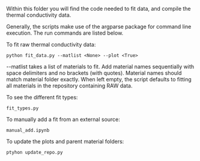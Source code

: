Within this folder you will find the code needed to fit data, and compile the thermal conductivity data. 

Generally, the scripts make use of the argparse package for command line execution. The run commands are listed below. 

To fit raw thermal conductivity data:
```
python fit_data.py --matlist <None> --plot <True>
```
--matlist takes a list of materials to fit. Add material names sequentially with space delimiters and no brackets (with quotes). Material names should match material folder exactly. When left empty, the script defaults to fitting all materials in the repository containing RAW data.

To see the different fit types:
```
fit_types.py
```

To manually add a fit from an external source:
```
manual_add.ipynb
```

<!-- To scrape thermal conductivity fits from the NIST website (Note this should not need to be run unless the NIST website has been recently updated):
```
NIST_scrape.py
``` -->

<!-- To make plots of all the materials:
```
material_plots.py
``` -->

To update the plots and parent material folders:
```
ptyhon update_repo.py
```